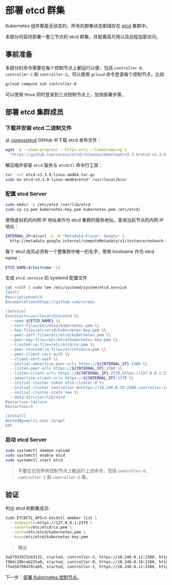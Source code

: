 # 部署 etcd 群集

Kubernetes 组件都是无状态的，所有的群集状态都储存在 [etcd](https://github.com/coreos/etcd) 集群中。

本部分内容将部署一套三节点的 etcd 群集，并配置高可用以及远程加密访问。

## 事前准备

本部分的命令需要在每个控制节点上都运行以便，包括 `controller-0`、`controller-1` 和 `controller-2`。可以使用 `gcloud` 命令登录每个控制节点，比如

```sh
gcloud compute ssh controller-0
```

可以使用 tmux 同时登录到三点控制节点上，加快部署步骤。

## 部署 etcd 集群成员

### 下载并安装 etcd 二进制文件

从 [coreos/etcd](https://github.com/coreos/etcd) GitHub 中下载 etcd 发布文件：

```sh
wget -q --show-progress --https-only --timestamping \
  "https://github.com/coreos/etcd/releases/download/v3.3.9/etcd-v3.3.9-linux-amd64.tar.gz"
```

解压缩并安装 `etcd` 服务与 `etcdctl` 命令行工具：

```sh
tar -xvf etcd-v3.3.9-linux-amd64.tar.gz
sudo mv etcd-v3.3.9-linux-amd64/etcd* /usr/local/bin/
```

### 配置 etcd Server

```sh
sudo mkdir -p /etc/etcd /var/lib/etcd
sudo cp ca.pem kubernetes-key.pem kubernetes.pem /etc/etcd/
```

使用虚拟机的内网 IP 地址来作为 etcd 集群的服务地址。查询当前节点的内网 IP 地址：

```sh
INTERNAL_IP=$(curl -s -H "Metadata-Flavor: Google" \
  http://metadata.google.internal/computeMetadata/v1/instance/network-interfaces/0/ip)
```

每个 etcd 成员必须有一个整集群中唯一的名字，使用 hostname 作为 etcd name：

```sh
ETCD_NAME=$(hostname -s)
```

生成 `etcd.service` 的 systemd 配置文件

```sh
cat <<EOF | sudo tee /etc/systemd/system/etcd.service
[Unit]
Description=etcd
Documentation=https://github.com/coreos

[Service]
ExecStart=/usr/local/bin/etcd \\
  --name ${ETCD_NAME} \\
  --cert-file=/etc/etcd/kubernetes.pem \\
  --key-file=/etc/etcd/kubernetes-key.pem \\
  --peer-cert-file=/etc/etcd/kubernetes.pem \\
  --peer-key-file=/etc/etcd/kubernetes-key.pem \\
  --trusted-ca-file=/etc/etcd/ca.pem \\
  --peer-trusted-ca-file=/etc/etcd/ca.pem \\
  --peer-client-cert-auth \\
  --client-cert-auth \\
  --initial-advertise-peer-urls https://${INTERNAL_IP}:2380 \\
  --listen-peer-urls https://${INTERNAL_IP}:2380 \\
  --listen-client-urls https://${INTERNAL_IP}:2379,https://127.0.0.1:2379 \\
  --advertise-client-urls https://${INTERNAL_IP}:2379 \\
  --initial-cluster-token etcd-cluster-0 \\
  --initial-cluster controller-0=https://10.240.0.10:2380,controller-1=https://10.240.0.11:2380,controller-2=https://10.240.0.12:2380 \\
  --initial-cluster-state new \\
  --data-dir=/var/lib/etcd
Restart=on-failure
RestartSec=5

[Install]
WantedBy=multi-user.target
EOF
```

### 启动 etcd Server

```sh
sudo systemctl daemon-reload
sudo systemctl enable etcd
sudo systemctl start etcd
```

> 不要忘记在所有控制节点上都运行上述命令，包括 `controller-0`、`controller-1` 和 `controller-2` 等。

## 验证

列出 etcd 的群集成员:

```sh
sudo ETCDCTL_API=3 etcdctl member list \
  --endpoints=https://127.0.0.1:2379 \
  --cacert=/etc/etcd/ca.pem \
  --cert=/etc/etcd/kubernetes.pem \
  --key=/etc/etcd/kubernetes-key.pem
```

> 输出

```sh
3a57933972cb5131, started, controller-2, https://10.240.0.12:2380, https://10.240.0.12:2379
f98dc20bce6225a0, started, controller-0, https://10.240.0.10:2380, https://10.240.0.10:2379
ffed16798470cab5, started, controller-1, https://10.240.0.11:2380, https://10.240.0.11:2379
```

下一步：[部署 Kubernetes 控制节点](08-bootstrapping-kubernetes-controllers.md)。
